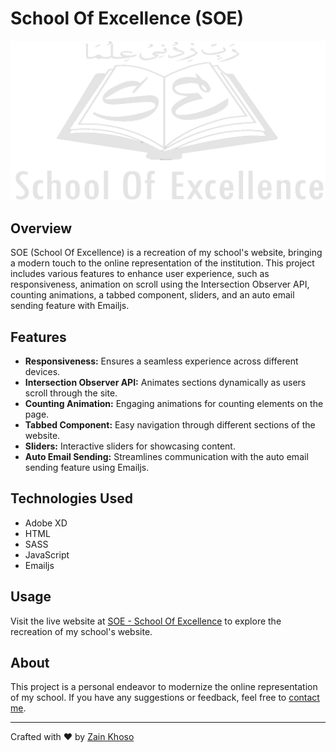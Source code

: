 # School Of Excellence (SOE)

![SOE Logo](/assets/logo.png)

## Overview

SOE (School Of Excellence) is a recreation of my school's website, bringing a modern touch to the online representation of the institution. This project includes various features to enhance user experience, such as responsiveness, animation on scroll using the Intersection Observer API, counting animations, a tabbed component, sliders, and an auto email sending feature with Emailjs.

## Features

-   **Responsiveness:** Ensures a seamless experience across different devices.
-   **Intersection Observer API:** Animates sections dynamically as users scroll through the site.
-   **Counting Animation:** Engaging animations for counting elements on the page.
-   **Tabbed Component:** Easy navigation through different sections of the website.
-   **Sliders:** Interactive sliders for showcasing content.
-   **Auto Email Sending:** Streamlines communication with the auto email sending feature using Emailjs.

## Technologies Used

-   Adobe XD
-   HTML
-   SASS
-   JavaScript
-   Emailjs

## Usage

Visit the live website at [SOE - School Of Excellence](https://soe-sukkur.netlify.app) to explore the recreation of my school's website.

## About

This project is a personal endeavor to modernize the online representation of my school. If you have any suggestions or feedback, feel free to [contact me](zain.khoso.dev@gmail.com).

---

Crafted with ❤️ by [Zain Khoso](https://github.com/Zain-Khoso)
